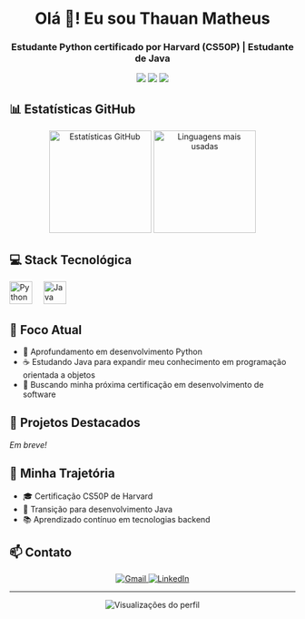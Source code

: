 <h1 align="center">Olá 👋! Eu sou Thauan Matheus</h1>
<h3 align="center">Estudante Python certificado por Harvard (CS50P) | Estudante de Java</h3>

<p align="center">
  <img src="https://img.shields.io/badge/Python-Intermediário-brightgreen?style=flat&logo=python" />
  <img src="https://img.shields.io/badge/Java-Em_Progresso-orange?style=flat&logo=java" />
  <img src="https://img.shields.io/badge/CS50P-Certificado-blue?style=flat&logo=edx" />
</p>

## 📊 Estatísticas GitHub

<div align="center">
  <img src="https://github-readme-stats.vercel.app/api?username=TawanMd&hide_title=false&hide_rank=false&show_icons=true&include_all_commits=true&count_private=true&disable_animations=false&theme=dracula&locale=pt-br&hide_border=false" height="180" alt="Estatísticas GitHub" />
  <img src="https://github-readme-stats.vercel.app/api/top-langs?username=TawanMd&locale=pt-br&hide_title=false&layout=compact&card_width=320&langs_count=6&theme=dracula&hide_border=false" height="180" alt="Linguagens mais usadas" />
</div>

## 💻 Stack Tecnológica

<div align="left">
  <img src="https://cdn.jsdelivr.net/gh/devicons/devicon/icons/python/python-original.svg" height="40" alt="Python" />
  &nbsp;&nbsp;&nbsp;
  <img src="https://cdn.jsdelivr.net/gh/devicons/devicon/icons/java/java-original.svg" height="40" alt="Java" />
</div>

## 🎯 Foco Atual

- 🐍 Aprofundamento em desenvolvimento Python
- ☕ Estudando Java para expandir meu conhecimento em programação orientada a objetos
- 🧠 Buscando minha próxima certificação em desenvolvimento de software

## 🌟 Projetos Destacados

*Em breve!*

## 🚀 Minha Trajetória

- 🎓 Certificação CS50P de Harvard
- 🔄 Transição para desenvolvimento Java
- 📚 Aprendizado contínuo em tecnologias backend

## 📫 Contato

<div align="center">
  <a href="mailto:thauan.matheus40@gmail.com">
    <img src="https://img.shields.io/badge/Gmail-D14836?style=for-the-badge&logo=gmail&logoColor=white" alt="Gmail" />
  </a>
  <a href="https://www.linkedin.com/in/thauan-matheus-martins-dutra-433a02213">
    <img src="https://img.shields.io/badge/LinkedIn-0077B5?style=for-the-badge&logo=linkedin&logoColor=white" alt="LinkedIn" />
  </a>
</div>

---

<p align="center">
  <img src="https://komarev.com/ghpvc/?username=TawanMd&color=blueviolet&style=flat-square&label=Visualizações+do+Perfil" alt="Visualizações do perfil" />
</p>
